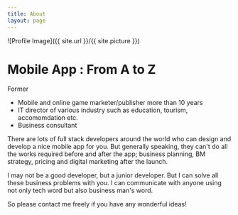 ```yaml
---
title: About
layout: page
---
```


![Profile Image]({{ site.url }}/{{ site.picture }})

# Mobile App : From A to Z

Former 
* Mobile and online game marketer/publisher more than 10 years
* IT director of various industry such as education, tourism, accomomdation etc.
* Business consultant

<p>There are lots of full stack developers around the world who can design and develop a nice mobile app for you. But generally speaking, they can't do all the works required before and after the app; business planning, BM strategy, pricing and digital marketing after the launch.</p>

<p>I may not be a good developer, but a junior developer. But I can solve all these business problems with you. I can communicate with anyone using not only tech word but also business man's word.</p>

<p>So please contact me freely if you have any wonderful ideas!</p>